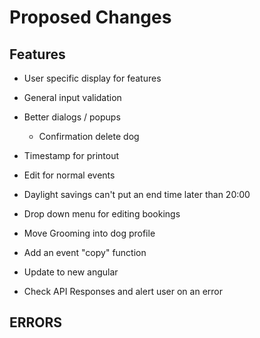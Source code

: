 # Proposed Changes  

## Features  

- User specific display for features  

- General input validation  
- Better dialogs / popups  
  - Confirmation delete dog

- Timestamp for printout  

- Edit for normal events

- Daylight savings can't put an end time later than 20:00

- Drop down menu for editing bookings
- Move Grooming into dog profile

- Add an event "copy" function

- Update to new angular

- Check API Responses and alert user on an error

## ERRORS  
